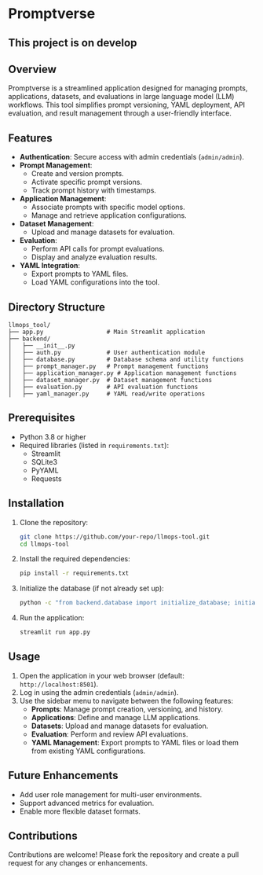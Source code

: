 # Promptverse

## This project is on develop

## Overview
Promptverse is a streamlined application designed for managing prompts, applications, datasets, and evaluations in large language model (LLM) workflows. This tool simplifies prompt versioning, YAML deployment, API evaluation, and result management through a user-friendly interface.

## Features
- **Authentication**: Secure access with admin credentials (`admin/admin`).
- **Prompt Management**:
  - Create and version prompts.
  - Activate specific prompt versions.
  - Track prompt history with timestamps.
- **Application Management**:
  - Associate prompts with specific model options.
  - Manage and retrieve application configurations.
- **Dataset Management**:
  - Upload and manage datasets for evaluation.
- **Evaluation**:
  - Perform API calls for prompt evaluations.
  - Display and analyze evaluation results.
- **YAML Integration**:
  - Export prompts to YAML files.
  - Load YAML configurations into the tool.

## Directory Structure
```
llmops_tool/
├── app.py                  # Main Streamlit application
├── backend/
│   ├── __init__.py
│   ├── auth.py             # User authentication module
│   ├── database.py         # Database schema and utility functions
│   ├── prompt_manager.py   # Prompt management functions
│   ├── application_manager.py # Application management functions
│   ├── dataset_manager.py  # Dataset management functions
│   ├── evaluation.py       # API evaluation functions
│   ├── yaml_manager.py     # YAML read/write operations
```

## Prerequisites
- Python 3.8 or higher
- Required libraries (listed in `requirements.txt`):
  - Streamlit
  - SQLite3
  - PyYAML
  - Requests

## Installation
1. Clone the repository:
   ```bash
   git clone https://github.com/your-repo/llmops-tool.git
   cd llmops-tool
   ```
2. Install the required dependencies:
   ```bash
   pip install -r requirements.txt
   ```
3. Initialize the database (if not already set up):
   ```bash
   python -c "from backend.database import initialize_database; initialize_database()"
   ```
4. Run the application:
   ```bash
   streamlit run app.py
   ```

## Usage
1. Open the application in your web browser (default: `http://localhost:8501`).
2. Log in using the admin credentials (`admin/admin`).
3. Use the sidebar menu to navigate between the following features:
   - **Prompts**: Manage prompt creation, versioning, and history.
   - **Applications**: Define and manage LLM applications.
   - **Datasets**: Upload and manage datasets for evaluation.
   - **Evaluation**: Perform and review API evaluations.
   - **YAML Management**: Export prompts to YAML files or load them from existing YAML configurations.

## Future Enhancements
- Add user role management for multi-user environments.
- Support advanced metrics for evaluation.
- Enable more flexible dataset formats.


## Contributions
Contributions are welcome! Please fork the repository and create a pull request for any changes or enhancements.

